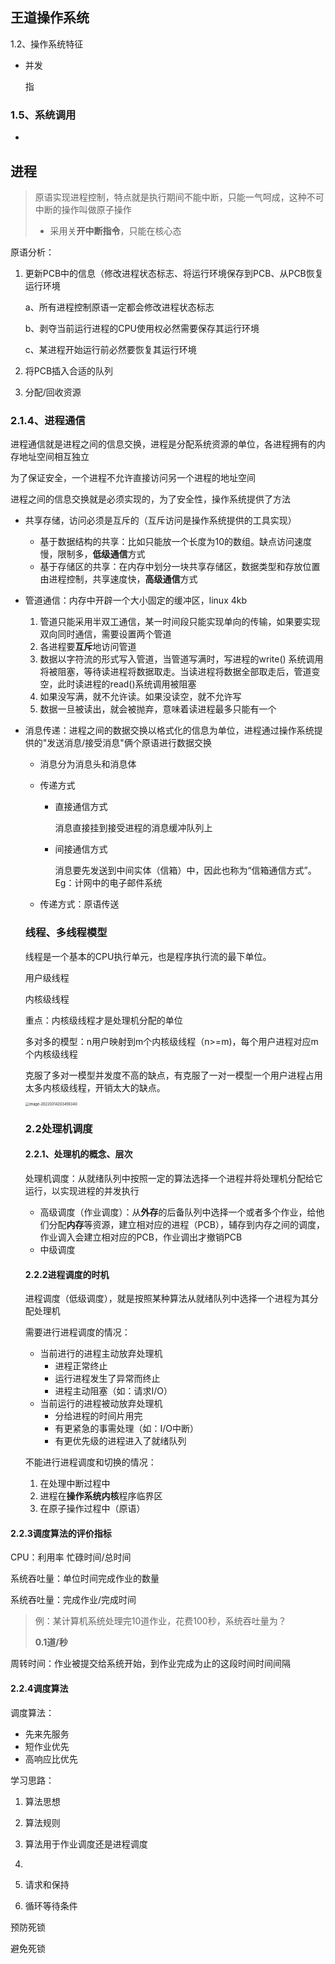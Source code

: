 ## 王道操作系统

1.2、操作系统特征

- 并发

  指

### 1.5、系统调用

- 

## 进程

>  原语实现进程控制，特点就是执行期间不能中断，只能一气呵成，这种不可中断的操作叫做原子操作
>
> - 采用关**开中断指令**，只能在核心态

原语分析：

1. 更新PCB中的信息（修改进程状态标志、将运行环境保存到PCB、从PCB恢复运行环境

   a、所有进程控制原语一定都会修改进程状态标志

   b、剥夺当前运行进程的CPU使用权必然需要保存其运行环境

   c、某进程开始运行前必然要恢复其运行环境

2. 将PCB插入合适的队列
3. 分配/回收资源

### 2.1.4、进程通信

进程通信就是进程之间的信息交换，进程是分配系统资源的单位，各进程拥有的内存地址空间相互独立

为了保证安全，一个进程不允许直接访问另一个进程的地址空间

进程之间的信息交换就是必须实现的，为了安全性，操作系统提供了方法

- 共享存储，访问必须是互斥的（互斥访问是操作系统提供的工具实现）

  - 基于数据结构的共享：比如只能放一个长度为10的数组。缺点访问速度慢，限制多，**低级通信**方式
  - 基于存储区的共享：在内存中划分一块共享存储区，数据类型和存放位置由进程控制，共享速度快，**高级通信**方式

- 管道通信：内存中开辟一个大小固定的缓冲区，linux 4kb

  1. 管道只能采用半双工通信，某一时间段只能实现单向的传输，如果要实现双向同时通信，需要设置两个管道
  2. 各进程要**互斥**地访问管道
  3. 数据以字符流的形式写入管道，当管道写满时，写进程的write() 系统调用将被阻塞，等待读进程将数据取走。当读进程将数据全部取走后，管道变空，此时读进程的read()系统调用被阻塞
  4. 如果没写满，就不允许读。如果没读空，就不允许写
  5. 数据一旦被读出，就会被抛弃，意味着读进程最多只能有一个

- 消息传递：进程之间的数据交换以格式化的信息为单位，进程通过操作系统提供的"发送消息/接受消息"俩个原语进行数据交换

  - 消息分为消息头和消息体

  - 传递方式

    - 直接通信方式

      消息直接挂到接受进程的消息缓冲队列上

    - 间接通信方式

      消息要先发送到中间实体（信箱）中，因此也称为“信箱通信方式”。Eg：计网中的电子邮件系统

  - 传递方式：原语传送

  

  ### 线程、多线程模型

  线程是一个基本的CPU执行单元，也是程序执行流的最下单位。

  用户级线程

  内核级线程

  

  重点：内核级线程才是处理机分配的单位

  

  多对多的模型：n用户映射到m个内核级线程（n>=m)，每个用户进程对应m个内核级线程

  克服了多对一模型并发度不高的缺点，有克服了一对一模型一个用户进程占用太多内核级线程，开销太大的缺点。

  <img src="C:\Users\zfx\AppData\Roaming\Typora\typora-user-images\image-20220314203456340.png" alt="image-20220314203456340" style="zoom: 40%;" />

  

   

  ### 2.2处理机调度

  #### 2.2.1、处理机的概念、层次

  处理机调度：从就绪队列中按照一定的算法选择一个进程并将处理机分配给它运行，以实现进程的并发执行

  - 高级调度（作业调度）：从**外存**的后备队列中选择一个或者多个作业，给他们分配**内存**等资源，建立相对应的进程（PCB），辅存到内存之间的调度，作业调入会建立相对应的PCB，作业调出才撤销PCB
  - 中级调度

  

  #### 2.2.2进程调度的时机

  进程调度（低级调度），就是按照某种算法从就绪队列中选择一个进程为其分配处理机

  需要进行进程调度的情况：

  - 当前进行的进程主动放弃处理机
    - 进程正常终止
    - 运行进程发生了异常而终止
    - 进程主动阻塞（如：请求I/O）
  - 当前运行的进程被动放弃处理机
    - 分给进程的时间片用完
    - 有更紧急的事需处理（如：I/O中断）
    - 有更优先级的进程进入了就绪队列

  不能进行进程调度和切换的情况：

  1. 在处理中断过程中
  2. 进程在**操作系统内核**程序临界区
  3. 在原子操作过程中（原语）

#### 2.2.3调度算法的评价指标

CPU：利用率 忙碌时间/总时间

系统吞吐量：单位时间完成作业的数量

系统吞吐量：完成作业/完成时间

> 例：某计算机系统处理完10道作业，花费100秒，系统吞吐量为？
>
> **0.1道/秒**

周转时间：作业被提交给系统开始，到作业完成为止的这段时间时间间隔

#### 2.2.4调度算法



调度算法：

- 先来先服务
- 短作业优先
- 高响应比优先

学习思路：

1. 算法思想

2. 算法规则
3. 算法用于作业调度还是进程调度
4.  

3. 请求和保持
4. 循环等待条件

预防死锁

避免死锁

